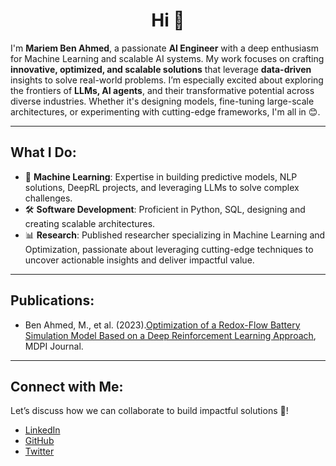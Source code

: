 <h1 align="center">Hi 👋</h1>

I'm **Mariem Ben Ahmed**, a passionate **AI Engineer** with a deep enthusiasm for Machine Learning and scalable AI systems.
My work focuses on crafting **innovative, optimized, and scalable solutions** that leverage **data-driven** insights to solve real-world problems. I’m especially excited about exploring the frontiers of **LLMs, AI agents**, and their transformative potential across diverse industries. Whether it's designing models, fine-tuning large-scale architectures, or experimenting with cutting-edge frameworks, I'm all in 😊.

---

## What I Do:

- 🧠 **Machine Learning**: Expertise in building predictive models, NLP solutions, DeepRL projects, and leveraging LLMs to solve complex challenges.
- 🛠 **Software Development**: Proficient in Python, SQL, designing and creating scalable architectures.
- 📊 **Research**: Published researcher specializing in Machine Learning and Optimization, passionate about leveraging cutting-edge techniques to uncover actionable insights and deliver impactful value.

---

## Publications:
- Ben Ahmed, M., et al. (2023).[Optimization of a Redox-Flow Battery Simulation Model Based on a Deep Reinforcement Learning Approach](https://www.mdpi.com/2313-0105/10/1/8), MDPI Journal.

---

## Connect with Me:

Let’s discuss how we can collaborate to build impactful solutions 🤍!

- [LinkedIn](https://www.linkedin.com/in/mariem-ben-ahmed-2073501b6/)
- [GitHub](https://github.com/MyriamBA)
- [Twitter](https://x.com/myriambenahmed5) 
